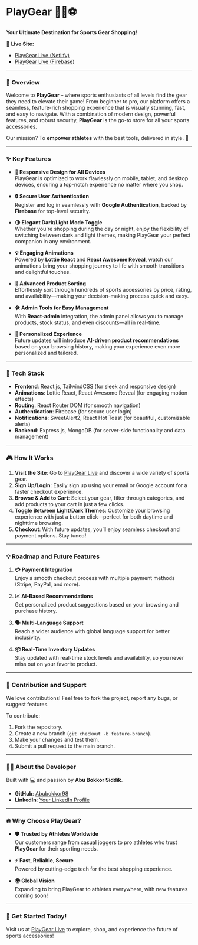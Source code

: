 # **PlayGear** 🎾🏀⚽

**Your Ultimate Destination for Sports Gear Shopping!**

🔗 **Live Site:**

- [PlayGear Live (Netlify)](https://playgear.netlify.app/)
- [PlayGear Live (Firebase)](https://assignment-10-2cdec.web.app/)

---

### **🚀 Overview**

Welcome to **PlayGear** – where sports enthusiasts of all levels find the gear they need to elevate their game! From beginner to pro, our platform offers a seamless, feature-rich shopping experience that is visually stunning, fast, and easy to navigate. With a combination of modern design, powerful features, and robust security, **PlayGear** is the go-to store for all your sports accessories.

Our mission? To **empower athletes** with the best tools, delivered in style. 🎯

---

### **✨ Key Features**

- **🌟 Responsive Design for All Devices**  
  PlayGear is optimized to work flawlessly on mobile, tablet, and desktop devices, ensuring a top-notch experience no matter where you shop.

- **🔒 Secure User Authentication**  
  Register and log in seamlessly with **Google Authentication**, backed by **Firebase** for top-level security.

- **🌗 Elegant Dark/Light Mode Toggle**  
  Whether you're shopping during the day or night, enjoy the flexibility of switching between dark and light themes, making PlayGear your perfect companion in any environment.

- **💡 Engaging Animations**  
  Powered by **Lottie React** and **React Awesome Reveal**, watch our animations bring your shopping journey to life with smooth transitions and delightful touches.

- **🛒 Advanced Product Sorting**  
  Effortlessly sort through hundreds of sports accessories by price, rating, and availability—making your decision-making process quick and easy.

- **🛠️ Admin Tools for Easy Management**  
  With **React-admin** integration, the admin panel allows you to manage products, stock status, and even discounts—all in real-time.

- **🎯 Personalized Experience**  
  Future updates will introduce **AI-driven product recommendations** based on your browsing history, making your experience even more personalized and tailored.

---

### **🚀 Tech Stack**

- **Frontend**: React.js, TailwindCSS (for sleek and responsive design)
- **Animations**: Lottie React, React Awesome Reveal (for engaging motion effects)
- **Routing**: React Router DOM (for smooth navigation)
- **Authentication**: Firebase (for secure user login)
- **Notifications**: SweetAlert2, React Hot Toast (for beautiful, customizable alerts)
- **Backend**: Express.js, MongoDB (for server-side functionality and data management)

---

### **🎮 How It Works**

1. **Visit the Site**: Go to [PlayGear Live](https://assignment-10-2cdec.web.app/) and discover a wide variety of sports gear.
2. **Sign Up/Login**: Easily sign up using your email or Google account for a faster checkout experience.
3. **Browse & Add to Cart**: Select your gear, filter through categories, and add products to your cart in just a few clicks.
4. **Toggle Between Light/Dark Themes**: Customize your browsing experience with just a button click—perfect for both daytime and nighttime browsing.
5. **Checkout**: With future updates, you’ll enjoy seamless checkout and payment options. Stay tuned!

---

### **💡 Roadmap and Future Features**

1. **💳 Payment Integration**  
   Enjoy a smooth checkout process with multiple payment methods (Stripe, PayPal, and more).

2. **📈 AI-Based Recommendations**  
   Get personalized product suggestions based on your browsing and purchase history.

3. **🗣️ Multi-Language Support**  
   Reach a wider audience with global language support for better inclusivity.

4. **📦 Real-Time Inventory Updates**  
   Stay updated with real-time stock levels and availability, so you never miss out on your favorite product.

---

### **👥 Contribution and Support**

We love contributions! Feel free to fork the project, report any bugs, or suggest features.

To contribute:

1. Fork the repository.
2. Create a new branch (`git checkout -b feature-branch`).
3. Make your changes and test them.
4. Submit a pull request to the main branch.

---

### **🙋‍♂️ About the Developer**

Built with 💻 and passion by **Abu Bokkor Siddik**.

- **GitHub**: [Abubokkor98](https://github.com/Abubokkor98)
- **LinkedIn**: [Your LinkedIn Profile](https://www.linkedin.com/in/abubokkor)

---

### **🔥 Why Choose PlayGear?**

- **🛡️ Trusted by Athletes Worldwide**  
  Our customers range from casual joggers to pro athletes who trust **PlayGear** for their sporting needs.

- **⚡ Fast, Reliable, Secure**  
  Powered by cutting-edge tech for the best shopping experience.

- **🌍 Global Vision**  
  Expanding to bring PlayGear to athletes everywhere, with new features coming soon!

---

### **🎯 Get Started Today!**

Visit us at [PlayGear Live](https://playgear.netlify.app/) to explore, shop, and experience the future of sports accessories!
